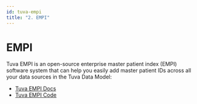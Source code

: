 ```yaml
---
id: tuva-empi
title: "2. EMPI"
---
```


# EMPI

Tuva EMPI is an open-source enterprise master patient index (EMPI) software system that can help you easily add master patient IDs across all your data sources in the Tuva Data Model:

- [Tuva EMPI Docs](https://tuva-health.github.io/tuva_empi/docs/)
- [Tuva EMPI Code](https://github.com/tuva-health/tuva_empi)
